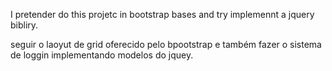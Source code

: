 
I pretender do this projetc in bootstrap bases and try implemennt a jquery bibliry.

seguir o laoyut de grid oferecido pelo bpootstrap e também fazer o sistema de loggin implementando modelos do jquey.